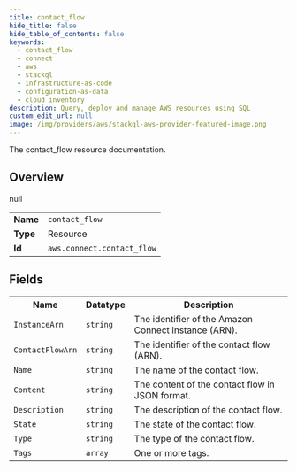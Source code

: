 ```yaml
---
title: contact_flow
hide_title: false
hide_table_of_contents: false
keywords:
  - contact_flow
  - connect
  - aws
  - stackql
  - infrastructure-as-code
  - configuration-as-data
  - cloud inventory
description: Query, deploy and manage AWS resources using SQL
custom_edit_url: null
image: /img/providers/aws/stackql-aws-provider-featured-image.png
---
```

The contact_flow resource documentation.

## Overview
<table><tbody>
<tr><td><b>Name</b></td><td><code>contact_flow</code></td></tr>
<tr><td><b>Type</b></td><td>Resource</td></tr>
null
<tr><td><b>Id</b></td><td><code>aws.connect.contact_flow</code></td></tr>
</tbody></table>

## Fields
<table><tbody>
<tr><th>Name</th><th>Datatype</th><th>Description</th></tr>
<tr><td><code>InstanceArn</code></td><td><code>string</code></td><td>The identifier of the Amazon Connect instance (ARN).</td></tr><tr><td><code>ContactFlowArn</code></td><td><code>string</code></td><td>The identifier of the contact flow (ARN).</td></tr><tr><td><code>Name</code></td><td><code>string</code></td><td>The name of the contact flow.</td></tr><tr><td><code>Content</code></td><td><code>string</code></td><td>The content of the contact flow in JSON format.</td></tr><tr><td><code>Description</code></td><td><code>string</code></td><td>The description of the contact flow.</td></tr><tr><td><code>State</code></td><td><code>string</code></td><td>The state of the contact flow.</td></tr><tr><td><code>Type</code></td><td><code>string</code></td><td>The type of the contact flow.</td></tr><tr><td><code>Tags</code></td><td><code>array</code></td><td>One or more tags.</td></tr>
</tbody></table>